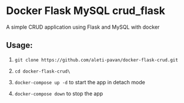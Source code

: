 # Docker Flask MySQL crud_flask

A simple CRUD application using Flask and MySQL with docker

Usage:
------

1. `git clone https://github.com/aleti-pavan/docker-flask-crud.git`

2. `cd docker-flask-crud\`

3. `docker-compose up -d` to start the app in detach mode

4. `docker-compose down` to stop the app
